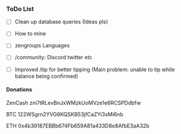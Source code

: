 ### ToDo List
- [ ] Clean up database queries (Ideas pls)
- [ ] How to mine
- [ ] zengroups Languages
- [ ] /community: Discord twitter etc
- [ ] Improved /tip for better tipping (Main problem: unable to tip while balance being confirmed)


#### Donations
ZenCash zni7tRLevBnJxWMzkUoMVze1e6RCSPDdbfw

BTC 122WSgrn2YVG6KQSKB53jfCaZYi3xMi6nb

ETH 0x4b39187EBBb674Fb659A81a433D8e8AfbE3aA32b